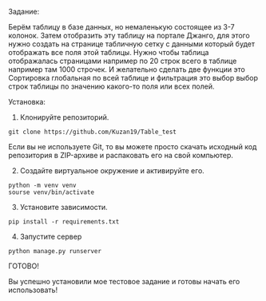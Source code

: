 Задание:

Берём таблицу в базе данных,  но немаленькую состоящее из 3-7 колонок. Затем отобразить эту таблицу на портале Джанго, для этого нужно создать на странице табличную сетку с данными который будет отображать все поля этой таблицы. Нужно чтобы таблица отображалась страницами например по 20 строк всего в таблице например там 1000 строчек. И желательно сделать две функции это Сортировка глобальная по всей таблице и фильтрация это выбор выбор строк таблицы по значению какого-то поля или всех полей.

Установка:

1. Клонируйте репозиторий.
   
```
git clone https://github.com/Kuzan19/Table_test
```

Если вы не используете Git, то вы можете просто скачать исходный код репозитория в ZIP-архиве и распаковать его на свой компьютер.

2. Создайте виртуальное окружение и активируйте его.

```
python -m venv venv
sourse venv/bin/activate
```

3. Установите зависимости.

```
pip install -r requirements.txt
```

4. Запустите сервер

```
python manage.py runserver
```

ГОТОВО!

Вы успешно установили мое тестовое задание и готовы начать его использовать!

